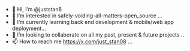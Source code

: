 - 👋 Hi, I’m @juststan8
- 👀 I’m interested in safely-voiding-all-matters-open_source ...
- 🌱 I’m currently learning back end development & mobile/web app deployment...
- 💞️ I’m looking to collaborate on all my past, present & future projects ..
- 📫 How to reach me https://x.com/just_stan08 ...

<!---
juststan8/juststan8 is a ✨ special ✨ repository because its `README.md` (this file) appears on your GitHub profile.
You can click the Preview link to take a look at your changes.
--->
